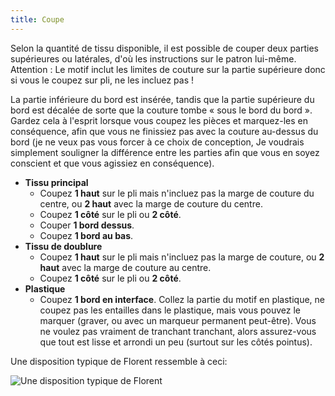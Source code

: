 ```yaml
---
title: Coupe
---
```


Selon la quantité de tissu disponible, il est possible de couper deux parties supérieures ou latérales, d'où les instructions sur le patron lui-même. Attention : Le motif inclut les limites de couture sur la partie supérieure donc si vous le coupez sur pli, ne les incluez pas !

La partie inférieure du bord est insérée, tandis que la partie supérieure du bord est décalée de sorte que la couture tombe « sous le bord du bord ». Gardez cela à l'esprit lorsque vous coupez les pièces et marquez-les en conséquence, afin que vous ne finissiez pas avec la couture au-dessus du bord (je ne veux pas vous forcer à ce choix de conception, Je voudrais simplement souligner la différence entre les parties afin que vous en soyez conscient et que vous agissiez en conséquence).

- **Tissu principal**
  - Coupez **1 haut** sur le pli mais n'incluez pas la marge de couture du centre, ou **2 haut** avec la marge de couture du centre.
  - Coupez **1 côté** sur le pli ou **2 côté**.
  - Couper **1 bord dessus**.
  - Coupez **1 bord au bas**.
- **Tissu de doublure**
  - Coupez **1 haut** sur le pli mais n'incluez pas la marge de couture, ou **2 haut** avec la marge de couture au centre.
  - Coupez **1 côté** sur le pli ou **2 côté**.
- **Plastique**
  - Coupez **1 bord en interface**. Collez la partie du motif en plastique, ne coupez pas les entailles dans le plastique, mais vous pouvez le marquer (graver, ou avec un marqueur permanent peut-être). Vous ne voulez pas vraiment de tranchant tranchant, alors assurez-vous que tout est lisse et arrondi un peu (surtout sur les côtés pointus).

Une disposition typique de Florent ressemble à ceci:

![Une disposition typique de Florent](layout.svg)
